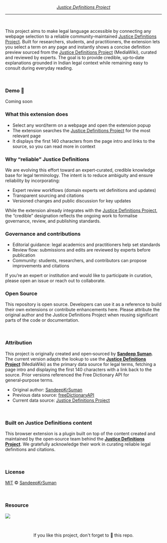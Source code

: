 <p align="center"><a href="https://chrome.google.com/webstore/detail/dictionary/dlapopclhkmhhkmjhhaloapiiepbbnii"></a></p>

<p align="center"><i><a href="https://jdc-definitions.wikibase.wiki/wiki/The_Justice_Definitions_Project">Justice Definitions Project</a></i></p>

---

<br>

<p>
This project aims to make legal language accessible by connecting any webpage selection to a reliable community‑maintained <a href="https://jdc-definitions.wikibase.wiki/wiki/The_Justice_Definitions_Project">Justice Definitions Project</a>. Built for researchers, students, and practitioners, the extension lets you select a term on any page and instantly shows a concise
definition preview sourced from the <a href="https://jdc-definitions.wikibase.wiki/wiki/The_Justice_Definitions_Project">Justice Definitions Project</a> (MediaWiki), curated and reviewed
by experts. The goal is to provide credible, up‑to‑date explanations
grounded in Indian legal context while remaining easy to consult during everyday reading.
</p>
  
<br>

### Demo 🎥

Coming soon

### What this extension does

- Select any word/term on a webpage and open the extension popup
- The extension searches the <a href="https://jdc-definitions.wikibase.wiki/wiki/The_Justice_Definitions_Project">Justice Definitions Project</a> for the most relevant page
- It displays the first 140 characters from the page intro and links to the source, so you can read more in context

### Why “reliable” Justice Definitions

We are evolving this effort toward an expert‑curated, credible knowledge base for legal terminology.
The intent is to reduce ambiguity and ensure reliability by incorporating:

- Expert review workflows (domain experts vet definitions and updates)
- Transparent sourcing and citations
- Versioned changes and public discussion for key updates

While the extension already integrates with the <a href="https://jdc-definitions.wikibase.wiki/wiki/The_Justice_Definitions_Project">Justice Definitions Project</a>, the “credible”
designation reflects the ongoing work to formalise governance, review, and publishing standards.

### Governance and contributions

- Editorial guidance: legal academics and practitioners help set standards
- Review flow: submissions and edits are reviewed by experts before publication
- Community: students, researchers, and contributors can propose improvements and citations

If you’re an expert or institution and would like to participate in curation,
please open an issue or reach out to collaborate.

### Open Source

This repository is open source. Developers can use it as a reference to build their own extensions
or contribute enhancements here. Please attribute the original author and the Justice Definitions
Project when reusing significant parts of the code or documentation.

<br>

### Attribution

This project is originally created and open‑sourced by **[Sandeep Suman](https://github.com/SandeepKrSuman)**.
The current version adapts the lookup to use the **[Justice Definitions Project](https://jdc-definitions.wikibase.wiki/wiki/The_Justice_Definitions_Project)** (MediaWiki) as the primary
data source for legal terms, fetching a page intro and displaying the first 140 characters with a link back
to the source. Prior versions referenced the Free Dictionary API for general‑purpose terms.

- Original author: [SandeepKrSuman](https://github.com/SandeepKrSuman)
- Previous data source: [freeDictionaryAPI](https://github.com/meetDeveloper/freeDictionaryAPI)
- Current data source: [Justice Definitions Project](https://jdc-definitions.wikibase.wiki/wiki/The_Justice_Definitions_Project)

<br>

### Built on Justice Definitions content

This browser extension is a plugin built on top of the content created and maintained by the open‑source team behind the **[Justice Definitions Project](https://jdc-definitions.wikibase.wiki/wiki/The_Justice_Definitions_Project)**. We gratefully acknowledge their work in curating reliable legal definitions and citations.

<br>

### License

[MIT](LICENSE) © [SandeepKrSuman](https://github.com/SandeepKrSuman)

<br>

### Resource

[![](https://img.shields.io/badge/-Chrome%20Extensions-64C9CF?style=for-the-badge)](https://github.com/SandeepKrSuman/chrome-extensions)

<br>

<p align="center">If you like this project, don't forget to 🌟 this repo.</p>

 
